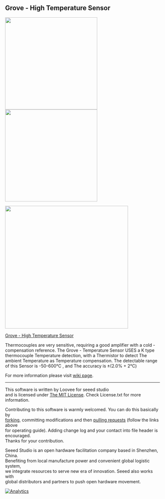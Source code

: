 Grove - High Temperature Sensor
-------------------------------------------------------------

<img src=https://statics3.seeedstudio.com/product/High%20Temperature%20Sensor_02.jpg width=300><img src=https://statics3.seeedstudio.com/product/High%20Temperature%20Sensor_03.jpg width=300>

<img src=https://statics3.seeedstudio.com/images/product/High%20Temperature%20Sensor.jpg width=400>

[Grove - High Temperature Sensor](https://www.seeedstudio.com/Grove-High-Temperature-Sensor-p-1810.html)

Thermocouples are very sensitive, requiring a good amplifier with a cold - compensation reference. The Grove - Temperature Sensor USES a K type thermocouple Temperature detection, with a Thermistor to detect The ambient Temperature as Temperature compensation. The detectable range of this Sensor is -50-600℃ , and The accuracy is ±(2.0% + 2℃)

For more information please visit [wiki page](https://statics3.seeedstudio.com/product/High%20Temperature%20Sensor_03.jpg).

----
This software is written by Loovee for seeed studio<br>
and is licensed under [The MIT License](http://opensource.org/licenses/mit-license.php). Check License.txt for more information.<br>

Contributing to this software is warmly welcomed. You can do this basically by<br>
[forking](https://help.github.com/articles/fork-a-repo), committing modifications and then [pulling requests](https://help.github.com/articles/using-pull-requests) (follow the links above<br>
for operating guide). Adding change log and your contact into file header is encouraged.<br>
Thanks for your contribution.

Seeed Studio is an open hardware facilitation company based in Shenzhen, China. <br>
Benefiting from local manufacture power and convenient global logistic system, <br>
we integrate resources to serve new era of innovation. Seeed also works with <br>
global distributors and partners to push open hardware movement.<br>


[![Analytics](https://ga-beacon.appspot.com/UA-46589105-3/Grove_HighTemp_Sensor)](https://github.com/igrigorik/ga-beacon)
